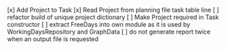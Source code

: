 [x] Add Project to Task
[x] Read Project from planning file task table line
[ ] refactor build of unique project dictionary
[ ] Make Project required in Task constructor
[ ] extract FreeDays into own module as it is used by WorkingDaysRepository and GraphData
[ ] do not generate report twice when an output file is requested